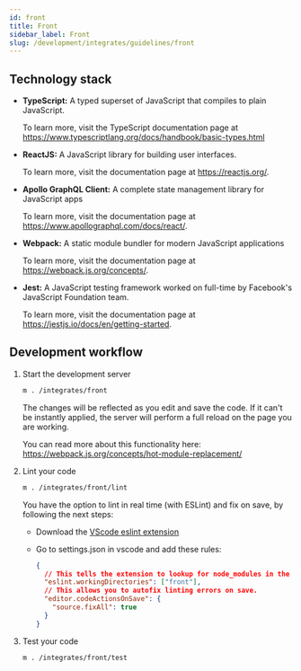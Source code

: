 ```yaml
---
id: front
title: Front
sidebar_label: Front
slug: /development/integrates/guidelines/front
---
```


## Technology stack

- **TypeScript:**
  A typed superset of JavaScript
  that compiles to plain JavaScript.

  To learn more,
  visit the TypeScript documentation page at
  https://www.typescriptlang.org/docs/handbook/basic-types.html

- **ReactJS:**
  A JavaScript library
  for building user interfaces.

  To learn more,
  visit the documentation page at
  https://reactjs.org/.

- **Apollo GraphQL Client:**
  A complete state management library
  for JavaScript apps

  To learn more,
  visit the documentation page at
  https://www.apollographql.com/docs/react/.

- **Webpack:**
  A static module bundler
  for modern JavaScript applications

  To learn more,
  visit the documentation page at
  https://webpack.js.org/concepts/.

- **Jest:**
  A JavaScript testing framework
  worked on full-time
  by Facebook's JavaScript Foundation team.

  To learn more,
  visit the documentation page at
  https://jestjs.io/docs/en/getting-started.

## Development workflow

1. Start the development server

   ```bash
   m . /integrates/front
   ```

   The changes will be reflected
   as you edit and save the code.
   If it can't be instantly applied,
   the server will perform a full reload
   on the page you are working.

   You can read more
   about this functionality here:
   https://webpack.js.org/concepts/hot-module-replacement/

1. Lint your code

   ```bash
   m . /integrates/front/lint
   ```

   You have the option
   to lint in real time (with ESLint)
   and fix on save,
   by following the next steps:

   - Download the
     [VScode eslint extension](https://marketplace.visualstudio.com/items?itemName=dbaeumer.vscode-eslint)
   - Go to settings.json in vscode
     and add these rules:

     ```json
     {
       // This tells the extension to lookup for node_modules in the front directory.
       "eslint.workingDirectories": ["front"],
       // This allows you to autofix linting errors on save.
       "editor.codeActionsOnSave": {
         "source.fixAll": true
       }
     }
     ```

1. Test your code

   ```bash
   m . /integrates/front/test
   ```
